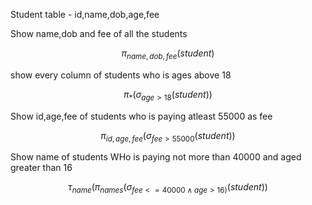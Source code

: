 Student table - id,name,dob,age,fee

Show name,dob and fee of all the students

$$ \pi_{name,dob,fee}(student)$$

show every column of students who is ages above 18

$$ \pi_{*}(\sigma_{age > 18}(student))$$

Show id,age,fee of students who is paying atleast 55000 as fee

$$ \pi_{id,age,fee}(\sigma_{fee>55000}(student))$$

Show name of students WHo is paying not more than 40000 and aged greater than 16

$$ \tau_{name}(\pi_{names}(\sigma_{fee <= 40000 \land  age > 16)}(student))$$